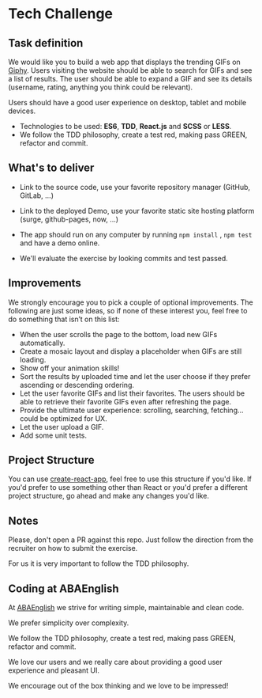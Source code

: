 # Tech Challenge

## Task definition

We would like you to build a web app that displays the trending GIFs on [Giphy](https://giphy.com/).
Users visiting the website should be able to search for GIFs and see a list of results. The user should be able to expand a GIF and see its details (username, rating, anything you think could be relevant).

Users should have a good user experience on desktop, tablet and mobile devices.

- Technologies to be used: **ES6**, **TDD**, **React.js** and **SCSS** or **LESS**.
- We follow the TDD philosophy, create a test red, making pass GREEN, refactor and commit.

## What's to deliver

- Link to the source code, use your favorite repository manager (GitHub, GitLab, ...)
- Link to the deployed Demo, use your favorite static site hosting platform (surge, github-pages, now, ...)

- The app should run on any computer by running `npm install` , `npm test` and have a demo online.

- We'll evaluate the exercise by looking commits and test passed.

## Improvements

We strongly encourage you to pick a couple of optional improvements. The following are just some ideas, so if none of these interest you, feel free to do something that isn’t on this list:

- When the user scrolls the page to the bottom, load new GIFs automatically.
- Create a mosaic layout and display a placeholder when GIFs are still loading.
- Show off your animation skills!
- Sort the results by uploaded time and let the user choose if they prefer ascending or descending ordering.
- Let the user favorite GIFs and list their favorites. The users should be able to retrieve their favorite GIFs even after refreshing the page.
- Provide the ultimate user experience: scrolling, searching, fetching… could be optimized for UX.
- Let the user upload a GIF.
- Add some unit tests.

## Project Structure

You can use [create-react-app](https://github.com/facebookincubator/create-react-app), feel free to use this structure if you'd like. If you'd prefer to use something other than React or you'd prefer a different project structure, go ahead and make any changes you'd like.

## Notes

Please, don't open a PR against this repo. Just follow the direction from the recruiter on how to submit the exercise.

For us it is very important to follow the TDD philosophy.

## Coding at ABAEnglish

At [ABAEnglish](https://www.abaenglish.com) we strive for writing simple, maintainable and clean code.

We prefer simplicity over complexity.

We follow the TDD philosophy, create a test red, making pass GREEN, refactor and commit.

We love our users and we really care about providing a good user experience and pleasant UI.

We encourage out of the box thinking and we love to be impressed!

